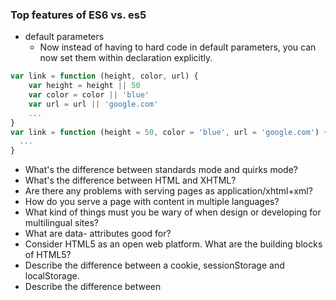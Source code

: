 ### Top features of ES6 vs. es5

* default parameters
  - Now instead of having to hard code in default parameters, you can now set them within declaration explicitly.
```javascript
var link = function (height, color, url) {
    var height = height || 50
    var color = color || 'blue'
    var url = url || 'google.com'
    ...
}
var link = function (height = 50, color = 'blue', url = 'google.com') {
  ...
}
```
* What's the difference between standards mode and quirks mode?
* What's the difference between HTML and XHTML?
* Are there any problems with serving pages as application/xhtml+xml?
* How do you serve a page with content in multiple languages?
* What kind of things must you be wary of when design or developing for multilingual sites?
* What are data- attributes good for?
* Consider HTML5 as an open web platform. What are the building blocks of HTML5?
* Describe the difference between a cookie, sessionStorage and localStorage.
* Describe the difference between <script>, <script async> and <script defer>.
* Why is it generally a good idea to position CSS <link>s between <head></head> and JS <script>s just before </body>? Do you know any exceptions?
* What is progressive rendering?
* Have you used different HTML templating languages before?
